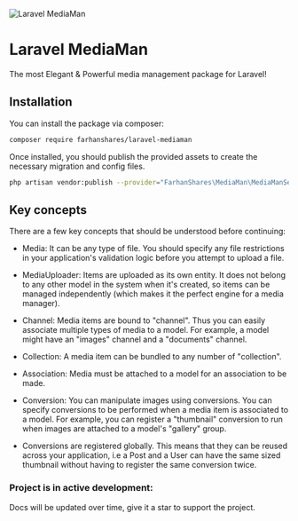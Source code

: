 ![Laravel MediaMan](https://raw.githubusercontent.com/FarhanShares/laravel-mediaman/main/docs/assets/MediaMan-banner.png "Laravel MediaMan")


# Laravel MediaMan

The most Elegant & Powerful media management package for Laravel!

## Installation

You can install the package via composer:

```bash
composer require farhanshares/laravel-mediaman
```

Once installed, you should publish the provided assets to create the necessary migration and config files.

```bash
php artisan vendor:publish --provider="FarhanShares\MediaMan\MediaManServiceProvider"
```

## Key concepts

There are a few key concepts that should be understood before continuing:

* Media: It can be any type of file. You should specify any file restrictions in your
  application's validation logic before you attempt to upload a file.

* MediaUploader: Items are uploaded as its own entity. It does not belong to any other model in the system when it's created, so items can be managed independently (which makes it the perfect engine for a media manager).

* Channel: Media items are bound to "channel". Thus you can easily associate multiple types of media to a model. For example, a model might have an "images" channel and a "documents" channel.

* Collection: A media item can be bundled to any number of "collection".

* Association: Media must be attached to a model for an association to be made.

* Conversion: You can manipulate images using conversions. You can specify conversions to be performed when a media item is associated to a model. For example, you can register a "thumbnail" conversion to run when images are attached to a
  model's "gallery" group.

* Conversions are registered globally. This means that they can be reused across your application, i.e a Post and a User can have the same sized thumbnail without having to register the same conversion twice.

### Project is in active development:

Docs will be updated over time, give it a star to support the project.
